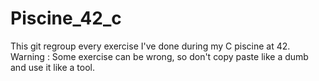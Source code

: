 # Piscine_42_c
This git regroup every exercise I've done during my C piscine at 42. Warning : Some exercise can be wrong, so don't copy paste like a dumb and use it like a tool.
